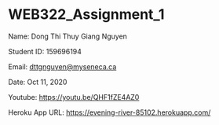 # WEB322_Assignment_1
Name: Dong Thi Thuy Giang Nguyen

Student ID: 159696194

Email: dttgnguyen@myseneca.ca

Date: Oct 11, 2020

Youtube: https://youtu.be/QHF1fZE4AZ0

Heroku App URL: https://evening-river-85102.herokuapp.com/


